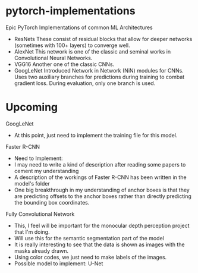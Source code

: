 # pytorch-implementations
Epic PyTorch Implementations of common ML Architectures
 - ResNets
These consist of residual blocks that allow for deeper networks (sometimes with 100+ layers) to converge well. 
 - AlexNet
 This network is one of the classic and seminal works in Convolutional Neural Networks.
 - VGG16
 Another one of the classic CNNs.
 - GoogLeNet
 Introduced Network in Network (NiN) modules for CNNs. Uses two auxiliary branches for predictions during training to combat gradient loss. During evaluation, only one branch is used.

# Upcoming
GoogLeNet 
- At this point, just need to implement the training file for this model.

Faster R-CNN
- Need to Implement:
- I may need to write a kind of description after reading some papers to cement my understanding 
- A description of the workings of Faster R-CNN has been written in the model's folder
- One big breakthrough in my understanding of anchor boxes is that they are predicting offsets to the anchor boxes rather than directly predicting the bounding box coordinates. 


Fully Convolutional Network
- This, I feel will be important for the monocular depth perception project that I'm doing.
- Will use this for the semantic segmentation part of the model
- It is really interesting to see that the data is shown as images with the masks already drawn.
- Using color codes, we just need to make labels of the images.
- Possible model to implement: U-Net
   
 

 
